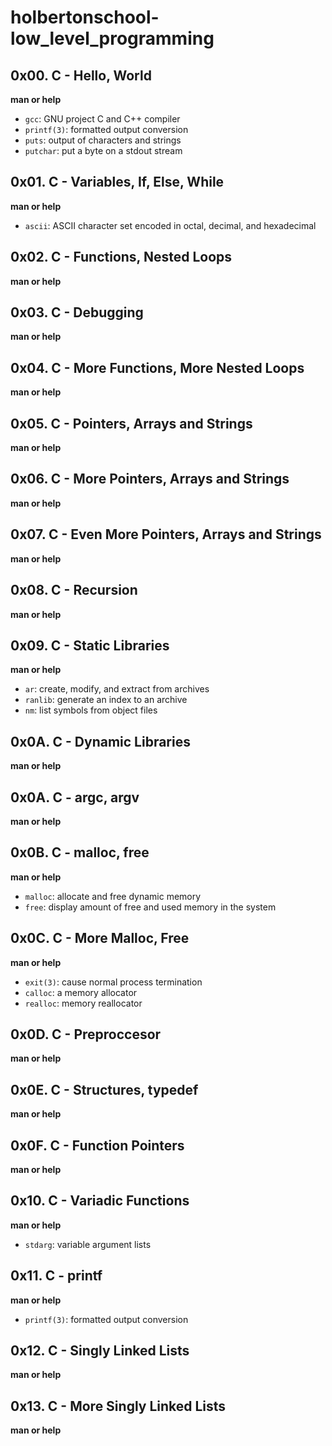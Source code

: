 # holbertonschool-low_level_programming
   
## 0x00. C - Hello, World  
   
**man or help**  
   
- `gcc`: GNU project C and C++ compiler  
- `printf(3)`: formatted output conversion  
- `puts`: output of characters and strings  
- `putchar`: put a byte on a stdout stream  
   
## 0x01. C - Variables, If, Else, While  
   
**man or help**  
   
- `ascii`: ASCII character set encoded in octal, decimal, and hexadecimal 
   
## 0x02. C - Functions, Nested Loops  
   
**man or help**  
   
## 0x03. C - Debugging  
   
**man or help**  
   
## 0x04. C - More Functions, More Nested Loops  
   
**man or help**  
  
## 0x05. C - Pointers, Arrays and Strings  
  
**man or help**  
   
## 0x06. C - More Pointers, Arrays and Strings  
  
**man or help**  
   
## 0x07. C - Even More Pointers, Arrays and Strings  
  
**man or help**  
  
## 0x08. C - Recursion  
  
**man or help**  
   
## 0x09. C - Static Libraries  
  
**man or help**  
  
- `ar`: create, modify, and extract from archives  
- `ranlib`: generate an index to an archive  
- `nm`: list symbols from object files  
  
## 0x0A. C - Dynamic Libraries  
  
**man or help**  
  
## 0x0A. C - argc, argv  
  
**man or help**   
  
## 0x0B. C - malloc, free  
  
**man or help**  
  
- `malloc`: allocate and free dynamic memory  
- `free`: display amount of free and used memory in the system  
  
## 0x0C. C - More Malloc, Free  
  
**man or help**  
  
- `exit(3)`: cause normal process termination  
- `calloc`: a memory allocator  
- `realloc`: memory reallocator  
   
## 0x0D. C - Preproccesor  
  
**man or help**  
  
## 0x0E. C - Structures, typedef  
  
**man or help**  
  
## 0x0F. C - Function Pointers  
  
**man or help**  
  
## 0x10. C - Variadic Functions  
  
**man or help** 
  
- `stdarg`: variable argument lists 
  
## 0x11. C - printf  
  
**man or help**  
  
- `printf(3)`: formatted output conversion   
  
## 0x12. C - Singly Linked Lists  
  
**man or help**  
  
## 0x13. C - More Singly Linked Lists  
  
**man or help**  

